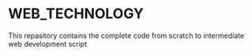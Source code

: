 # WEB_TECHNOLOGY

This repasitory contains the complete code from scratch to intermediate web development script





